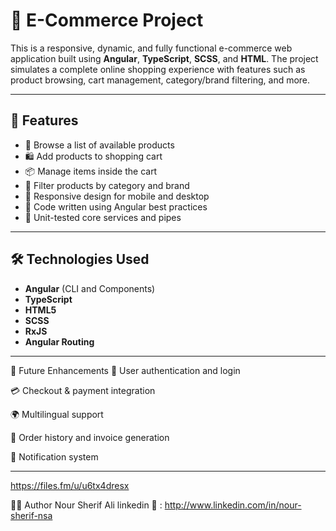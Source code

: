 # 🛒 E-Commerce Project

This is a responsive, dynamic, and fully functional e-commerce web application built using **Angular**, **TypeScript**, **SCSS**, and **HTML**. The project simulates a complete online shopping experience with features such as product browsing, cart management, category/brand filtering, and more.

---

## 🚀 Features

- 🧾 Browse a list of available products  
- 🛍️ Add products to shopping cart  
- 📦 Manage items inside the cart  
- 🔎 Filter products by category and brand  
- 📱 Responsive design for mobile and desktop  
- 🧠 Code written using Angular best practices  
- 🧪 Unit-tested core services and pipes  

---

## 🛠️ Technologies Used

- **Angular** (CLI and Components)  
- **TypeScript**  
- **HTML5**  
- **SCSS**  
- **RxJS**  
- **Angular Routing**

---


📌 Future Enhancements
🔐 User authentication and login

💳 Checkout & payment integration

🌍 Multilingual support

🧾 Order history and invoice generation

🔔 Notification system


---

https://files.fm/u/u6tx4dresx

🙋‍♂️ Author
Nour Sherif Ali
linkedin 📧 : http://www.linkedin.com/in/nour-sherif-nsa

